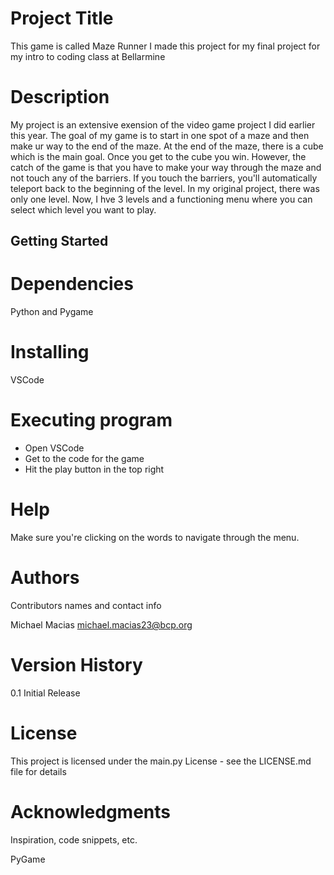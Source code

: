 # Project Title
This game is called Maze Runner I made this project for my final project for my intro to coding class at Bellarmine

# Description
My project is an extensive exension of the video game project I did earlier this year. The goal of my game is to start in one spot of a maze and then make ur way to the end of the maze. At the end of the maze, there is a cube which is the main goal. Once you get to the cube you win. However, the catch of the game is that you have to make your way through the maze and not touch any of the barriers. If you touch the barriers, you'll automatically teleport back to the beginning of the level. In my original project, there was only one level. Now, I hve 3 levels and a functioning menu where you can select which level you want to play.

## Getting Started
# Dependencies
Python and Pygame

# Installing
VSCode

# Executing program
- Open VSCode
- Get to the code for the game
- Hit the play button in the top right

# Help
Make sure you're clicking on the words to navigate through the menu.

# Authors
Contributors names and contact info

Michael Macias
michael.macias23@bcp.org

# Version History
0.1
Initial Release

# License
This project is licensed under the main.py License - see the LICENSE.md file for details

# Acknowledgments
Inspiration, code snippets, etc.

PyGame

